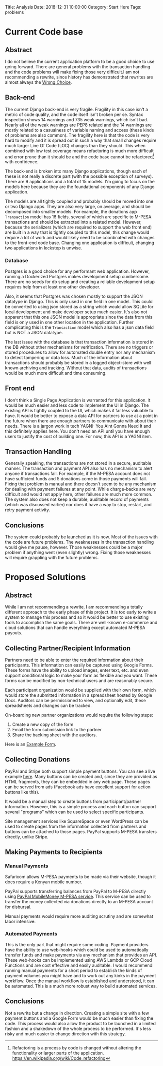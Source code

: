 Title: Analysis
Date: 2018-12-31 10:00:00
Category: Start Here
Tags: problems

# Current Code base #

## Abstract ##

I do not believe the current application platform to be a good choice
to use going forward.  There are general problems with the transaction
handling and the code problems will make fixing those very difficult.I
am not recommending a rewrite, since history has demonstrated that
rewrites are almost always the 
[Wrong Choice](https://www.joelonsoftware.com/2000/04/06/things-you-should-never-do-part-i/).

## Back-end ##

The current Django back-end is very fragile.  Fragility in this case isn't
a metric of code quality,  and the code itself isn't broken per se.
Syntax inspection shows 14 warnings and 735 weak warnings, which isn't
bad.  Nearly all of the weak warnings are PEP8 related and the 14
warnings are mostly related to a casualness of variable naming
and access (these kinds of problems are also common).  The fragility
here is that the code is very hard to modify and it is spread out in
such a way that small changes require much larger Line Of Code (LOC)
changes than they should.  This when combined with low test coverage
means refactoring is much more difficult and error prone than it
should be and the code base cannot be refactored[^1] with confidence.

The back-end is broken into many Django applications, though each of
these is not really a discrete part (with the possible exception of
surveys).  There are 9 applications and a total of 15 models.  I'm
going to focus on the models here because they are the foundational
components of any Django application.

The models are all tightly coupled and probably should be moved into
one or two Django apps.  They are also very large, on average, and
should be decomposed into smaller models. For example,  the donations
app `Transaction` model has 16 fields,  several of which are specific
to M-PESA transactions and should be extracted into a related model.
However,  because the serializers (which are required to support the
web front end) are built in a way that is tightly coupled to this
model,  this change would require a lot of work and would likely need
to be coordinated with changes to the front-end code base. Changing one
application is difficult, changing two applications in lockstep is
unwise.

### Database ###

Postgres is a good choice for any performant web application.
However,  running a Dockerized Postgres makes development setup
cumbersome.  There are no seeds for db setup and creating a reliable
development setup requires help from at least one other developer.

Also, it seems that Postgres was chosen mostly to support the JSON
datatype in Django.  This is only used in one field in one model. This
could be converted to using json stored as a string which would allow
SQLite for local development and make developer setup much easier.
It's also not apparent that this one JSON model is appropriate since
the data from this field is only used in one other location in the
application. Further complicating this is the `Transaction` model
which also has a json data field but is NOT a JSON datatype.

The last issue with the database is that transaction information is
stored in the DB without other mechanisms for verification. There are
no triggers or stored procedures to allow for automated double entry
nor any mechanism to detect tampering or data loss.  Much of the
information about transactions should probably be stored in a logged
object-store with well known archiving and tracking.  Without that
data, audits of transactions would be much more difficult and time
consuming.

## Front end ##

I don't think a Single Page Application is warranted for this
application.  It would be much easier and less code to implement the
UI in Django.  The existing API is tightly coupled to the UI, which
makes it far less valuable to have.  It would be better to expose a
data API for partners to use at a point in the future when there are
enough partners to communicate with about their needs.  There is a
jargon work in tech YAGNI:   You Aint Gonna Need It and this
definitely applies here.  You don't need an API until you have enough
users to justify the cost of building one.  For now,  this API is a
YAGNI item.

## Transaction Handling ##

Generally speaking, the transactions are not stored in a secure,
auditable manner.  The transaction and payment API also has no
mechanism to alert anyone if transactions fail.  For example, if the
M-PESA account does not have sufficient funds and 5 donations come in
those payments will fail.  Fixing that problem is manual and there
doesn't seem to be any mechanism for dealing with payment failures at
any point.  While charge-backs are very difficult and would not apply
here, other failures are much more common.  The system also does not
keep a durable, auditable record of payments (which was discussed
earlier) nor does it have a way to stop, restart, and retry payment
activity.

## Conclusions ##

The system could probably be launched as it is now. Most of the issues
with the code are future problems.  The weaknesses in the transaction
handling would give me pause, however.  Those weaknesses could be a
major problem if anything went (even slightly) wrong. Fixing those
weaknesses will require grappling with the future problems.


# Proposed Solutions #

## Abstract ##

While I am not recommending a rewrite, I am recommending a totally
different approach to the early phase of this project.  It is too
early to write a system to manage this process and so it would be
better to use existing tools to accomplish the same goals.  There are
well-known e-commerce and cloud solutions that can handle everything
except automated M-PESA payouts.

## Collecting Partner/Recipient Information ##

Partners need to be able to enter the required information about their
participants.  This information can easily be captured using Google
Forms.  These forms have the ability to upload images, enter text,
etc. and even support conditional logic to make your form as flexible
and you want.  These forms can be modified by non-technical users and
are reasonably secure.

Each participant organization would be supplied with their own form,
which would store the submitted information in a spreadsheet hosted by
Google Docs.  Auditors can be permissioned to view, and optionally
edit, these spreadsheets and changes can be tracked.

On-boarding new partner organizations would require the following
steps:

  1. Create a new copy of the form
  2. Email the form submission link to the partner
  3. Share the backing sheet with the auditors.
  
Here is an
  [Example Form](https://goo.gl/forms/210JM9Hz7h3Spwx83).


## Collecting Donations ##

PayPal and Stripe both support simple payment buttons.  You can see a
live example [here]({filename}/buttons.md).  Many buttons can be
created and, since they are provided as HTML fragments, they can be
embedded in any web page. These pages can be served from ads (Facebook
ads have excellent support for action buttons like this).  

It would be a manual step to create buttons from participant/partner
information.  However, this is a simple process and each button can
support several "programs" which can be used to select specific
participants.  

Site management services like SquareSpace or even WordPress can be
used to create pages from the information collected from partners and
buttons can be attached to those pages.  PayPal supports M-PESA
transfers directly, unlike Stripe.

## Making Payments to Recipients ##

### Manual Payments ###

Safaricom allows M-PESA payments to be made via their website, though
it does require a Kenyan mobile number.

PayPal supports transferring balances from PayPal to M-PESA directly
using [PayPal MobileMoney M-PESA
service](https://www.paypal-mobilemoney.com/m-pesa).  This service can
be used to transfer the money collected via donations directly to an
M-PESA account for disbursal.

Manual payments would require more auditing scrutiny and are somewhat
labor intensive.

### Automated Payments ###

This is the only part that might require some coding.  Payment
providers have the ability to use web-hooks which could be used to
automatically transfer funds and make payments via any mechanism that
provides an API.  These web-hooks can be implemented using AWS Lambda or
GCP Cloud Functions and are cost effective and easily auditable.  I
would recommend running manual payments for a short period to
establish the kinds of payment volumes you might have and to work out
any kinks in the payment workflow.  Once the manual workflow is
established and understood, it can be automated. This is a much more
robust way to build automated services.

## Conclusions ##

Not a rewrite but a change in direction.  Creating a simple site with
a few payment buttons and a Google Form would be much easier than
fixing the code. This process would also allow the product to be
launched in a limited fashion and a shakedown of the whole process to
be performed.  It's less risky and much easier to change direction
with this strategy.


[^1]: Refactoring is a process by code is changed without altering the
    functionality or larger parts of the application. https://en.wikipedia.org/wiki/Code_refactoring
